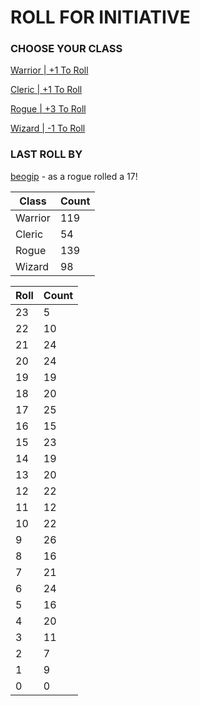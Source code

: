# ROLL FOR INITIATIVE
### CHOOSE YOUR CLASS

[Warrior | +1 To Roll](https://github.com/benjaminsampica/benjaminsampica/issues/new?title=roll%7Cwarrior&body=Just+click+%27Submit+new+issue%27.)

[Cleric | +1 To Roll](https://github.com/benjaminsampica/benjaminsampica/issues/new?title=roll%7Ccleric&body=Just+click+%27Submit+new+issue%27.)

[Rogue | +3 To Roll](https://github.com/benjaminsampica/benjaminsampica/issues/new?title=roll%7Crogue&body=Just+click+%27Submit+new+issue%27.)

[Wizard | -1 To Roll](https://github.com/benjaminsampica/benjaminsampica/issues/new?title=roll%7Cwizard&body=Just+click+%27Submit+new+issue%27.)
### LAST ROLL BY
[beogip](https://www.github.com/beogip) - as a rogue rolled a 17!

|Class|Count|
|-|-|
|Warrior|119|
|Cleric|54|
|Rogue|139|
|Wizard|98|

|Roll|Count|
|-|-|
|23|5
|22|10
|21|24
|20|24
|19|19
|18|20
|17|25
|16|15
|15|23
|14|19
|13|20
|12|22
|11|12
|10|22
|9|26
|8|16
|7|21
|6|24
|5|16
|4|20
|3|11
|2|7
|1|9
|0|0
